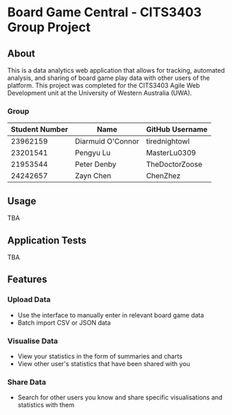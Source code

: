 # Board Game Central - CITS3403 Group Project

## About
This is a data analytics web application that allows for tracking, automated analysis, and sharing of board game play data with other users of the platform.
This project was completed for the CITS3403 Agile Web Development unit at the University of Western Australia (UWA).

### Group
| Student Number | Name              | GitHub Username |
| -------------- | ----------------- | --------------- |
| 23962159       | Diarmuid O'Connor | tirednightowl   |
| 23201541       | Pengyu Lu         | MasterLu0309    |
| 21953544       | Peter Denby       | TheDoctorZoose  |
| 24242657       | Zayn Chen         | ChenZhez        |

## Usage
TBA

## Application Tests
TBA

## Features
### Upload Data
- Use the interface to manually enter in relevant board game data
- Batch import CSV or JSON data

### Visualise Data
- View your statistics in the form of summaries and charts
- View other user's statistics that have been shared with you

### Share Data
- Search for other users you know and share specific visualisations and statistics with them
